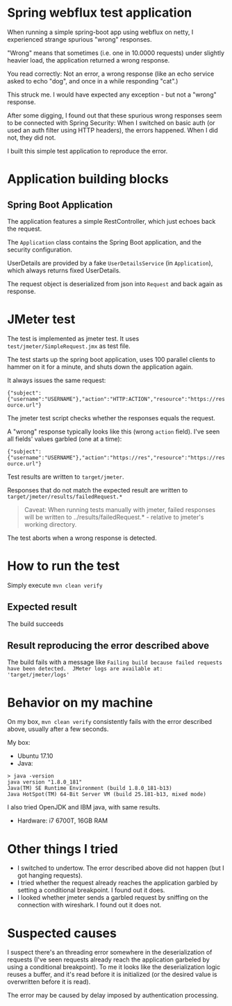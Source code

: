 # Spring webflux test application

When running a simple spring-boot app using webflux on netty, I experienced
strange spurious "wrong" responses.

"Wrong" means that sometimes (i.e. one in 10.0000 requests) under slightly
heavier load, the application returned a wrong response. 

You read correctly: Not an error, a wrong response (like an echo service 
asked to echo "dog", and once in a while responding "cat".)

This struck me. I would have expected any exception - but not a "wrong" 
response.

After some digging, I found out that these spurious wrong responses seem 
to be connected with Spring Security: When I switched on basic auth (or 
used an auth filter using HTTP headers), the errors happened. When I did 
not, they did not.

I built this simple test application to reproduce the error.

# Application building blocks

## Spring Boot Application

The application features a simple RestController, which just echoes back 
the request.

The `Application` class contains the Spring Boot application, and the 
security configuration.

UserDetails are provided by a fake `UserDetailsService` (in `Application`),
which always returns fixed UserDetails.

The request object is deserialized from json into `Request` and back again 
as response.

# JMeter test

The test is implemented as jmeter test. It uses `test/jmeter/SimpleRequest.jmx` 
as test file.

The test starts up the spring boot application, 
uses 100 parallel clients to hammer on it for a minute, 
and shuts down the application again. 

It always issues the same request:

`
{"subject":{"username":"USERNAME"},"action":"HTTP:ACTION","resource":"https://resource.url"}
`

The jmeter test script checks whether the responses equals the request.

A "wrong" response typically looks like this (wrong `action` field).
I've seen all fields' values garbled (one at a time):

`
{"subject":{"username":"USERNAME"},"action":"https://res","resource":"https://resource.url"}
`

Test results are written to `target/jmeter`.

Responses that do not match the expected result are written to 
`target/jmeter/results/failedRequest.*`

> Caveat: When running tests manually with jmeter, failed responses will
> be written to ../results/failedRequest.* - relative to jmeter's working
> directory.

The test aborts when a wrong response is detected.

# How to run the test

Simply execute `mvn clean verify`

## Expected result

The build succeeds

## Result reproducing the error described above

The build fails with a message like 
`Failing build because failed requests have been detected.  JMeter logs are available at: 'target/jmeter/logs'`

# Behavior on my machine

On my box, `mvn clean verify` consistently fails with the error described 
above, usually after a few seconds.

My box:

   * Ubuntu 17.10
   * Java:

   ```
   > java -version
   java version "1.8.0_181"
   Java(TM) SE Runtime Environment (build 1.8.0_181-b13)
   Java HotSpot(TM) 64-Bit Server VM (build 25.181-b13, mixed mode)
   ```
   
   I also tried OpenJDK and IBM java, with same results.

   * Hardware: i7 6700T, 16GB RAM

# Other things I tried

   * I switched to undertow. The error described above did not happen
   (but I got hanging requests).
   * I tried whether the request already reaches the application garbled
   by setting a conditional breakpoint. I found out it does.
   * I looked whether jmeter sends a garbled request by sniffing on the 
   connection with wireshark. I found out it does not.

# Suspected causes

I suspect there's an threading error somewhere in the deserialization
of requests (I've seen requests already reach the application garbeled by 
using a conditional breakpoint). To me it looks like the deserialization 
logic reuses a buffer, and it's read before it is initialized (or the 
desired value is overwritten before it is read).

The error may be caused by delay imposed by authentication processing.
 
